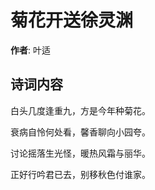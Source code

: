 # 菊花开送徐灵渊

**作者**: 叶适

## 诗词内容

白头几度逢重九，方是今年种菊花。

衰病自怜何处看，馨香聊向小园夸。

讨论摇落生光怪，暖热风霜与丽华。

正好行吟君已去，别移秋色付谁家。

